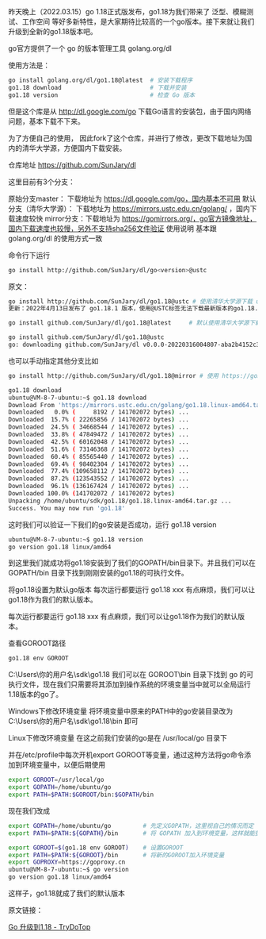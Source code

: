 <!-- 参考：https://zhuanlan.zhihu.com/p/482133602 -->
昨天晚上（2022.03.15）go 1.18正式版发布，go1.18为我们带来了 泛型、模糊测试、工作空间 等好多新特性，是大家期待比较高的一个go版本。接下来就让我们升级到全新的go1.18版本吧。

go官方提供了一个 go 的版本管理工具 golang.org/dl

使用方法是：

```sh
go install golang.org/dl/go1.18@latest  # 安装下载程序
go1.18 download                         # 下载并安装
go1.18 version                          # 检查 Go 版本
```
但是这个库是从 http://dl.google.com/go 下载Go语言的安装包，由于国内网络问题，基本下载不下来。

为了方便自己的使用， 因此fork了这个仓库，并进行了修改，更改下载地址为国内的清华大学源，方便国内下载安装。

仓库地址 https://github.com/SunJary/dl

这里目前有3个分支：

原始分支master： 下载地址为 https://dl.google.com/go，国内基本不可用
默认分支（清华大学源）： 下载地址为 https://mirrors.ustc.edu.cn/golang/ ，国内下载速度较快
mirror分支：下载地址为 https://gomirrors.org/，go官方镜像地址，国内下载速度也较慢，另外不支持sha256文件验证
使用说明
基本跟 golang.org/dl 的使用方式一致

命令行下运行 
```sh
go install http://github.com/SunJary/dl/go<version>@ustc
```

原文：
```sh
go install http://github.com/SunJary/dl/go1.18@ustc # 使用清华大学源下载 ustc
更新：2022年4月13日发布了 go1.18.1 版本，使用@USTC标签无法下载最新版本的go1.18.1，应改为@latest

go install github.com/SunJary/dl/go1.18@latest     # 默认使用清华大学源下载 ustc

go install github.com/SunJary/dl/go1.18@ustc
go: downloading github.com/SunJary/dl v0.0.0-20220316004807-aba2b4152c32
```
也可以手动指定其他分支比如
```sh
go install http://github.com/SunJary/dl/go1.18@mirror # 使用 https://gomirrors.org/ 进行下载，不推荐

go1.18 download
ubuntu@VM-8-7-ubuntu:~$ go1.18 download
Download From 'https://mirrors.ustc.edu.cn/golang/go1.18.linux-amd64.tar.gz'
Downloaded   0.0% (     8192 / 141702072 bytes) ...
Downloaded  15.7% ( 22265856 / 141702072 bytes) ...
Downloaded  24.5% ( 34668544 / 141702072 bytes) ...
Downloaded  33.8% ( 47849472 / 141702072 bytes) ...
Downloaded  42.5% ( 60162048 / 141702072 bytes) ...
Downloaded  51.6% ( 73146368 / 141702072 bytes) ...
Downloaded  60.4% ( 85565440 / 141702072 bytes) ...
Downloaded  69.4% ( 98402304 / 141702072 bytes) ...
Downloaded  77.4% (109658112 / 141702072 bytes) ...
Downloaded  87.2% (123543552 / 141702072 bytes) ...
Downloaded  96.1% (136167424 / 141702072 bytes) ...
Downloaded 100.0% (141702072 / 141702072 bytes)
Unpacking /home/ubuntu/sdk/go1.18/go1.18.linux-amd64.tar.gz ...
Success. You may now run 'go1.18'
```
这时我们可以验证一下我们的go安装是否成功，运行 go1.18 version
```sh
ubuntu@VM-8-7-ubuntu:~$ go1.18 version
go version go1.18 linux/amd64
```
到这里我们就成功将go1.18安装到了我们的GOPATH/bin目录下。并且我们可以在GOPATH/bin 目录下找到刚刚安装的go1.18的可执行文件。

将go1.18设置为默认go版本
每次运行都要运行 go1.18 xxx 有点麻烦，我们可以让go1.18作为我们的默认版本。

每次运行都要运行 go1.18 xxx 有点麻烦，我们可以让go1.18作为我们的默认版本。

查看GOROOT路径
```sh
go1.18 env GOROOT
```
C:\Users\你的用户名\sdk\go1.18
我们可以在 GOROOT\bin 目录下找到 go 的可执行文件，现在我们只需要将其添加到操作系统的环境变量当中就可以全局运行1.18版本的go了。

Windows下修改环境变量
将环境变量中原来的PATH中的go安装目录改为 C:\Users\你的用户名\sdk\go1.18\bin 即可

Linux下修改环境变量
在这之前我们安装的go是在 /usr/local/go 目录下

并在/etc/profile中每次开机export GOROOT等变量，通过这种方法将go命令添加到环境变量中，以便后期使用
```sh
export GOROOT=/usr/local/go
export GOPATH=/home/ubuntu/go
export PATH=$PATH:$GOROOT/bin:$GOPATH/bin
```
现在我们改成
```sh
export GOPATH=/home/ubuntu/go         # 先定义GOPATH，这里视自己的情况而定
export PATH=$PATH:${GOPATH}/bin       # 将 GOPATH 加入到环境变量，这样就能执行刚刚安装的go1.18了

export GOROOT=$(go1.18 env GOROOT)    # 设置GOROOT
export PATH=$PATH:${GOROOT}/bin       # 将新的GOROOT加入环境变量
export GOPROXY=https://goproxy.cn
ubuntu@VM-8-7-ubuntu:~$ go version
go version go1.18 linux/amd64
```
这样子，go1.18就成了我们的默认版本



原文链接：

[Go 升级到1.18 - TryDoTop](​blog.trydo.top/p/316)
